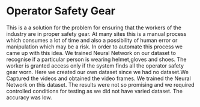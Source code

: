 Operator Safety Gear
======================
This is a a solution for the problem for ensuring
that the workers of the industry are in proper 
safety gear.
At many sites this is a manual process which consumes 
a lot of time and also a possibility of human error or 
manipulation which may be a risk.
In order to automate this process we came up with this idea.
We trained Neural Network on our dataset to recognise 
if a particular
person is wearing helmet,gloves and shoes.
The worker is granted access only if the system finds
all the operator safety gear worn.
Here we created our own dataset since we had no 
dataset.We Captured the videos and obtained the video frames.
We trained the Neural Network on this dataset.
The results were not so promising and we required 
controlled conditions for testing as we did 
not have varied dataset.
The accuracy was low.




